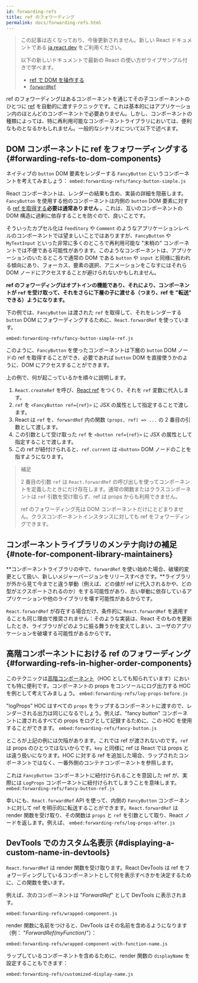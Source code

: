 ```yaml
---
id: forwarding-refs
title: ref のフォワーディング
permalink: docs/forwarding-refs.html
---
```


<div class="scary">

> この記事は古くなっており、今後更新されません。新しい React ドキュメントである [ja.react.dev](https://ja.react.dev) をご利用ください。
> 
> 以下の新しいドキュメントで最新の React の使い方がライブサンプル付きで学べます。
>
> - [ref で DOM を操作する](https://ja.react.dev/learn/manipulating-the-dom-with-refs)
> - [`forwardRef`](https://ja.react.dev/reference/react/forwardRef)

</div>

ref のフォワーディングはあるコンポーネントを通じてその子コンポーネントのひとつに [ref](/docs/refs-and-the-dom.html) を自動的に渡すテクニックです。これは基本的にはアプリケーション内のほとんどのコンポーネントで必要ありません。しかし、コンポーネントの種類によっては、特に再利用可能なコンポーネントライブラリにおいては、便利なものとなるかもしれません。一般的なシナリオについて以下で述べます。

## DOM コンポーネントに ref をフォワーディングする {#forwarding-refs-to-dom-components}

ネイティブの `button` DOM 要素をレンダーする `FancyButton` というコンポーネントを考えてみましょう：
`embed:forwarding-refs/fancy-button-simple.js`

React コンポーネントは、レンダーの結果も含め、実装の詳細を隠蔽します。`FancyButton` を使用する他のコンポーネントは内側の `button` DOM 要素に対する [ref を取得する](/docs/refs-and-the-dom.html)**必要は通常ありません** 。これは、互いのコンポーネントの DOM 構造に過剰に依存することを防ぐので、良いことです。

そういったカプセル化は `FeedStory` や `Comment` のようなアプリケーションレベルのコンポーネントでは望ましいことではありますが、`FancyButton` や `MyTextInput` といった非常に多くのところで再利用可能な "末梢の" コンポーネントでは不便である可能性があります。このようなコンポーネントは、アプリケーションのいたるところで通常の DOM である `button` や `input` と同様に扱われる傾向にあり、フォーカス、要素の選択、アニメーションをこなすにはそれら DOM ノードにアクセスすることが避けられないかもしれません。

**ref のフォワーディングはオプトインの機能であり、それにより、コンポーネントが `ref` を受け取って、それをさらに下層の子に渡せる（つまり、ref を "転送" できる）ようになります。**

下の例では、`FancyButton` は渡された `ref` を取得して、それをレンダーする `button` DOM にフォワーディングするために、`React.forwardRef` を使っています。

`embed:forwarding-refs/fancy-button-simple-ref.js`

このように、`FancyButton` を使ったコンポーネントは下層の `button` DOM ノードの ref を取得することができ、必要であれば `button` DOM を直接使うかのように、DOM にアクセスすることができます。

上の例で、何が起こっているかを順々に説明します。

1. `React.createRef` を呼び、[React ref](/docs/refs-and-the-dom.html) をつくり、それを `ref` 変数に代入します。
1. `ref` を `<FancyButton ref={ref}>` に JSX の属性として指定することで渡します。
1. React は `ref` を、`forwardRef` 内の関数 `(props, ref) => ...` の 2 番目の引数として渡します。
1. この引数として受け取った `ref` を `<button ref={ref}>` に JSX の属性として指定することで渡します。
1. この ref が紐付けられると、`ref.current` は `<button>` DOM ノードのことを指すようになります。

>補足
>
> 2 番目の引数 `ref` は `React.forwardRef` の呼び出しを使ってコンポーネントを定義したときにだけ存在します。通常の関数またはクラスコンポーネントは `ref` 引数を受け取らず、ref は props からも利用できません。
>
> ref のフォワーディング先は DOM コンポーネントだけにとどまりません。クラスコンポーネントインスタンスに対しても ref をフォワーディングできます。

## コンポーネントライブラリのメンテナ向けの補足 {#note-for-component-library-maintainers}

**コンポーネントライブラリの中で、`forwardRef` を使い始めた場合、破壊的変更として扱い、新しいメジャーバージョンをリリースすべきです。**ライブラリが外から見て今までと違う挙動（例えば、どの値が ref に代入されるかや、どの型がエクスポートされるのか）をする可能性があり、古い挙動に依存しているアプリケーションや他のライブラリを壊す可能性があるからです。

`React.forwardRef` が存在する場合だけ、条件的に `React.forwardRef` を適用することも同じ理由で推奨されません：そのような実装は、React そのものを更新したとき、ライブラリがどのように振る舞うかを変えてしまい、ユーザのアプリケーションを破壊する可能性があるからです。

## 高階コンポーネントにおける ref のフォワーディング {#forwarding-refs-in-higher-order-components}

このテクニックは[高階コンポーネント](/docs/higher-order-components.html)（HOC としても知られています）においても特に便利です。コンポーネントの props をコンソールにログ出力する HOC を例として考えてみましょう。
`embed:forwarding-refs/log-props-before.js`

"logProps" HOC はすべての `props` をラップするコンポーネントに渡すので、レンダーされる出力は同じになるでしょう。例えば、"fancy button" コンポーネントに渡されるすべての props をログとして記録するために、この HOC を使用することができます。
`embed:forwarding-refs/fancy-button.js`

ところが上記の例には欠陥があります。これでは ref が渡されないのです。`ref` は props のひとつではないからです。`key` と同様に ref は React では props とは違う扱いになります。HOC に対する ref を追加した場合、ラップされたコンポーネントではなく、一番外側のコンテナコンポーネントを参照します。

これは `FancyButton` コンポーネントに紐付けられることを意図した ref  が、実際には `LogProps` コンポーネントに紐付けられてしまうことを意味します。
`embed:forwarding-refs/fancy-button-ref.js`

幸いにも、`React.forwardRef` API を使って、内側の `FancyButton` コンポーネントに対して ref を明示的に転送することができます。`React.forwardRef` は render 関数を受け取り、その関数は `props` と `ref` を引数として取り、React ノードを返します。例えば、
`embed:forwarding-refs/log-props-after.js`

## DevTools でのカスタム名表示 {#displaying-a-custom-name-in-devtools}

`React.forwardRef` は render 関数を受け取ります。React DevTools は ref をフォワーディングしているコンポーネントとして何を表示すべきかを決定するために、この関数を使います。

例えば、次のコンポーネントは "*ForwardRef*" として DevTools に表示されます。

`embed:forwarding-refs/wrapped-component.js`

render 関数に名前をつけると、DevTools はその名前を含めるようになります（例： "*ForwardRef(myFunction)*"）：

`embed:forwarding-refs/wrapped-component-with-function-name.js`

ラップしているコンポーネントを含めるために、render 関数の `displayName` を設定することもできます：

`embed:forwarding-refs/customized-display-name.js`
